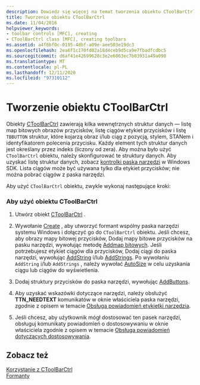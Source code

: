 ```yaml
---
description: Dowiedz się więcej na temat tworzenia obiektu CToolBarCtrl
title: Tworzenie obiektu CToolBarCtrl
ms.date: 11/04/2016
helpviewer_keywords:
- toolbar controls [MFC], creating
- CToolBarCtrl class [MFC], creating toolbars
ms.assetid: a4f6bf0c-0195-4dbf-a09e-aee503e19dc3
ms.openlocfilehash: 2ea6f1c170fd82a18d4ceb9d5ca9e7fbadfcdbc5
ms.sourcegitcommit: d6af41e42699628c3e2e6063ec7b03931a49a098
ms.translationtype: MT
ms.contentlocale: pl-PL
ms.lasthandoff: 12/11/2020
ms.locfileid: "97310112"
---
```

# <a name="creating-a-ctoolbarctrl-object"></a>Tworzenie obiektu CToolBarCtrl

Obiekty [CToolBarCtrl](reference/ctoolbarctrl-class.md) zawierają kilka wewnętrznych struktur danych — listę map bitowych obrazów przycisków, listę ciągów etykiet przycisków i listę `TBBUTTON` struktur, które kojarzą obraz i/lub ciąg z pozycją, stylem, STANem i identyfikatorem polecenia przycisku. Każdy element tych struktur danych jest określany przez indeks (liczony od zera). Aby można było użyć `CToolBarCtrl` obiektu, należy skonfigurować te struktury danych. Aby uzyskać listę struktur danych, zobacz [kontrolki paska narzędzi](controls-mfc.md) w Windows SDK. Lista ciągów może być używana tylko dla etykiet przycisków; nie można pobrać ciągów z paska narzędzi.

Aby użyć `CToolBarCtrl` obiektu, zwykle wykonaj następujące kroki:

### <a name="to-use-a-ctoolbarctrl-object"></a>Aby użyć obiektu CToolBarCtrl

1. Utwórz obiekt [CToolBarCtrl](reference/ctoolbarctrl-class.md) .

1. Wywołanie [Create](reference/ctoolbarctrl-class.md#create) , aby utworzyć formant wspólny paska narzędzi systemu Windows i dołączyć go do `CToolBarCtrl` obiektu. Jeśli chcesz, aby obrazy mapy bitowej przycisków, Dodaj mapy bitowe przycisków na pasku narzędzi, wywołując metodę [Addmap bitowych](reference/ctoolbarctrl-class.md#addbitmap). Jeśli potrzebujesz etykiet ciągów dla przycisków, Dodaj ciągi do paska narzędzi, wywołując [AddString](reference/ctoolbarctrl-class.md#addstring) i/lub [AddStrings](reference/ctoolbarctrl-class.md#addstrings). Po wywołaniu `AddString` i/lub `AddStrings` , należy wywołać [AutoSize](reference/ctoolbarctrl-class.md#autosize) w celu uzyskania ciągu lub ciągów do wyświetlenia.

1. Dodaj struktury przycisków do paska narzędzi, wywołując [AddButtons](reference/ctoolbarctrl-class.md#addbuttons).

1. Aby uzyskać wskazówki dotyczące narzędzi, należy obsłużyć **TTN_NEEDTEXT** komunikatów w oknie właściciela paska narzędzi, zgodnie z opisem w temacie [Obsługa powiadomień etykietki narzędzia](handling-tool-tip-notifications.md).

1. Jeśli chcesz, aby użytkownik mógł dostosować ten pasek narzędzi, obsługuj komunikaty powiadomień o dostosowywaniu w oknie właściciela zgodnie z opisem w temacie [Obsługa powiadomień dotyczących dostosowywania](handling-customization-notifications.md).

## <a name="see-also"></a>Zobacz też

[Korzystanie z CToolBarCtrl](using-ctoolbarctrl.md)<br/>
[Formanty](controls-mfc.md)
